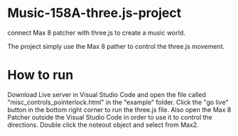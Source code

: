 # Music-158A-three.js-project

connect Max 8 patcher with three.js to create a music world.

The project simply use the Max 8 pather to control the three.js movement.

# How to run

Download Live server in Visual Studio Code and open the file called "misc_controls_pointerlock.html" in the "example" folder.
Click the "go live" button in the bottom right corner to run the three.js file.
Also open the Max 8 Patcher outside the Visual Studio Code in order to use it to control the directions. Double click the noteout object and select from Max2.
